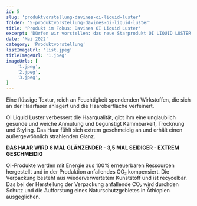 ```yaml
---
id: 5
slug: 'produktvorstellung-davines-oi-liquid-luster'
folder: '5-produktvorstellung-davines-oi-liquid-luster'
title: 'Produkt im Fokus: Davines OI Liquid Luster'
excerpt: 'Dürfen wir vorstellen: das neue Starprodukt OI LIQUID LUSTER für einen perfekten, schwerelose Glanz, um die Haare im Handumdrehen zum Strahlen zu bringen.'
date: 'Mai 2022'
category: 'Produktvorstellung'
listImageUrl: 'list.jpeg'
titleImageUrl: '1.jpeg'
imageUrls: [
    '1.jpeg',
    '2.jpeg',
    '3.jpeg',
]
---
```

Eine flüssige Textur, reich an Feuchtigkeit spendenden Wirkstoffen,
die sich an der Haarfaser anlagert und die Haaroberfläche verfeinert. 


OI Liquid Luster verbessert die Haarqualität, gibt ihm eine unglaublich
gesunde und weiche Anmutung und begünstigt Kämmbarkeit,
Trocknung und Styling. Das Haar fühlt sich extrem geschmeidig an
und erhält einen außergewöhnlich strahlenden Glanz.


<strong>DAS HAAR WIRD 6 MAL GLÄNZENDER - 3,5 MAL SEIDIGER - EXTREM GESCHMEIDIG</strong>

OI-Produkte werden mit Energie aus 100% erneuerbaren Ressourcen hergestellt und in der Produktion anfallendes CO₂ kompensiert. Die Verpackung besteht aus wiederverwertetem Kunststoff und ist recycelbar. Das bei der Herstellung der Verpackung anfallende CO₂ wird durchden Schutz und die Aufforstung eines Naturschutzgebietes in Äthiopien ausgeglichen.
